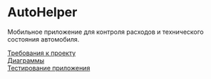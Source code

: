 # AutoHelper

Мобильное приложение для контроля расходов и технического состояния автомобиля.

[Требования к проекту](docs/SRS.md)  
[Диаграммы](diagrams)  
[Тестирование приложения](tests)

